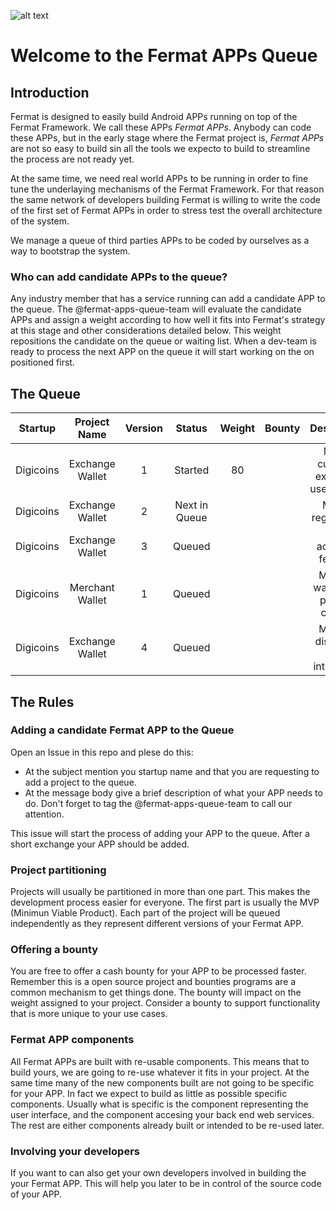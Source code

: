 ![alt text](https://github.com/bitDubai/media-kit/blob/master/MediaKit/Fermat%20Branding/Fermat%20Logotype/Fermat_Logo_3D.png "Fermat Logo")

# Welcome to the Fermat APPs Queue

## Introduction

Fermat is designed to easily build Android APPs running on top of the Fermat Framework. We call these APPs _Fermat APPs_. Anybody can code these APPs, but in the early stage where the Fermat project is, _Fermat APPs_ are not so easy to build sin all the tools we expecto to build to streamline the process are not ready yet.

At the same time, we need real world APPs to be running in order to fine tune the underlaying mechanisms of the Fermat Framework. For that reason the same network of developers building Fermat is willing to write the code of the first set of Fermat APPs in order to stress test the overall architecture of the system.

We manage a queue of third parties APPs to be coded by ourselves as a way to bootstrap the system. 


### Who can add candidate APPs to the queue? 

Any industry member that has a service running can add a candidate APP to the queue. The @fermat-apps-queue-team will evaluate the candidate APPs and assign a weight according to how well it fits into Fermat's strategy at this stage and other considerations detailed below. This weight repositions the candidate on the queue or waiting list. When a dev-team is ready to process the next APP on the queue it will start working on the on positioned first.

## The Queue

|Startup|Project Name|Version|Status|Weight|Bounty|Description|
|:---:|:---:|:---:|:---:|:---:|:---:|:---:|
|Digicoins|Exchange Wallet|1|Started|80||Multi-currency exchange users wallet|
|Digicoins|Exchange Wallet|2|Next in Queue|||Mobile registration|
|Digicoins|Exchange Wallet|3|Queued|||Local accounts features|
|Digicoins|Merchant Wallet|1|Queued|||Merchat wallet with product catalog|
|Digicoins|Exchange Wallet|4|Queued|||Merchat discovery and interaction|


## The Rules

### Adding a candidate Fermat APP to the Queue

Open an Issue in this repo and plese do this:

* At the subject mention you startup name and that you are requesting to add a project to the queue.
* At the message body give a brief description of what your APP needs to do. Don't forget to tag the @fermat-apps-queue-team to call our attention.

This issue will start the process of adding your APP to the queue. After a short exchange your APP should be added.

### Project partitioning

Projects will usually be partitioned in more than one part. This makes the development process easier for everyone. The first part is usually the MVP (Minimun Viable Product). Each part of the project will be queued independently as they represent different versions of your Fermat APP. 

### Offering a bounty

You are free to offer a cash bounty for your APP to be processed faster. Remember this is a open source project and bounties programs are a common mechanism to get things done. The bounty will impact on the weight assigned to your project. Consider a bounty to support functionality that is more unique to your use cases.

### Fermat APP components

All Fermat APPs are built with re-usable components. This means that to build yours, we are going to re-use whatever it fits in your project. At the same time many of the new components built are not going to be specific for your APP. In fact we expect to build as little as possible specific components. Usually what is specific is the component representing the user interface, and the component accesing your back end web services. The rest are either components already built or intended to be re-used later.

### Involving your developers

If you want to can also get your own developers involved in building the your Fermat APP. This will help you later to be in control of the source code of your APP.

